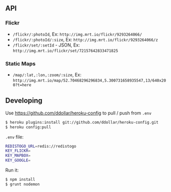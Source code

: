 ## API

### Flickr

- `/flickr/:photoId`, Ex: `http://img.mrt.io/flickr/9293264066/`
- `/flickr/:photoId/:size`, Ex: `http://img.mrt.io/flickr/9293264066/z`
- `/flickr/set/:setId` - JSON, Ex: `http://img.mrt.io/flickr/set/72157642833471825`

### Static Maps

- `/map/:lat,:lon,:zoom/:size`, Ex: `http://img.mrt.io/map/52.70468296296834,5.300731658935547,13/640x200?t=here`

## Developing

Use https://github.com/ddollar/heroku-config to pull / push from `.env`

``` sh
$ heroku plugins:install git://github.com/ddollar/heroku-config.git
$ heroku config:pull
```

`.env` file:

``` sh
REDISTOGO_URL=redis://redistogo
KEY_FLICKR=
KEY_MAPBOX=
KEY_GOOGLE=

```

Run it:

``` sh
$ npm install
$ grunt nodemon

```
